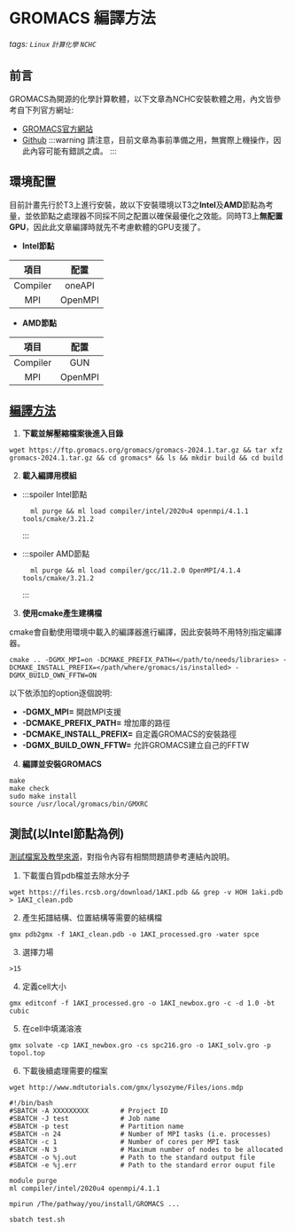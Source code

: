 # GROMACS 編譯方法

###### tags: `Linux` `計算化學` `NCHC`

## 前言

GROMACS為開源的化學計算軟體，以下文章為NCHC安裝軟體之用，內文皆參考自下列官方網址:
- [GROMACS官方網站](https://manual.gromacs.org/2024.1/index.html)
- [Github](https://github.com/gromacs/gromacs)
:::warning
請注意，目前文章為事前準備之用，無實際上機操作，因此內容可能有錯誤之虞。
:::

## 環境配置

目前計畫先行於T3上進行安裝，故以下安裝環境以T3之**Intel**及**AMD**節點為考量，並依節點之處理器不同採不同之配置以確保最優化之效能。同時T3上**無配置GPU**，因此此文章編譯時就先不考慮軟體的GPU支援了。

- **Intel節點**

| 項目 | 配置 |
| :--: | :--: |
| Compiler | oneAPI |
| MPI | OpenMPI |

- **AMD節點**

| 項目 | 配置 |
| :--: | :--: |
| Compiler | GUN |
| MPI | OpenMPI |

## [編譯方法](https://manual.gromacs.org/2024.1/install-guide/index.html#cmake-advanced-options)

1. **下載並解壓縮檔案後進入目錄**

```bash!
wget https://ftp.gromacs.org/gromacs/gromacs-2024.1.tar.gz && tar xfz gromacs-2024.1.tar.gz && cd gromacs* && ls && mkdir build && cd build
```

2. **載入編譯用模組**

- :::spoiler Intel節點
  ```bash!
    ml purge && ml load compiler/intel/2020u4 openmpi/4.1.1 tools/cmake/3.21.2
  ```
  :::
  
- :::spoiler AMD節點
  ```bash!
    ml purge && ml load compiler/gcc/11.2.0 OpenMPI/4.1.4 tools/cmake/3.21.2
  ```
  :::
  
3. **使用cmake產生建構檔**

cmake會自動使用環境中載入的編譯器進行編譯，因此安裝時不用特別指定編譯器。

```bash!
cmake .. -DGMX_MPI=on -DCMAKE_PREFIX_PATH=</path/to/needs/libraries> -DCMAKE_INSTALL_PREFIX=</path/where/gromacs/is/installed> -DGMX_BUILD_OWN_FFTW=ON
```

以下依添加的option逐個說明:
- **-DGMX_MPI=** 開啟MPI支援
- **-DCMAKE_PREFIX_PATH=** 增加庫的路徑
- **-DCMAKE_INSTALL_PREFIX=** 自定義GROMACS的安裝路徑
- **-DGMX_BUILD_OWN_FFTW=** 允許GROMACS建立自己的FFTW

4. **編譯並安裝GROMACS**

```bash!=
make
make check
sudo make install
source /usr/local/gromacs/bin/GMXRC
```

## 測試(以Intel節點為例)

[測試檔案及教學來源](http://www.mdtutorials.com/gmx/lysozyme/index.html)，對指令內容有相關問題請參考連結內說明。

1. 下載蛋白質pdb檔並去除水分子

```bash!
wget https://files.rcsb.org/download/1AKI.pdb && grep -v HOH 1aki.pdb > 1AKI_clean.pdb
```

2. 產生拓譜結構、位置結構等需要的結構檔

```bash!
gmx pdb2gmx -f 1AKI_clean.pdb -o 1AKI_processed.gro -water spce
```

3. 選擇力場

```bash!
>15
```

4. 定義cell大小

```bash!
gmx editconf -f 1AKI_processed.gro -o 1AKI_newbox.gro -c -d 1.0 -bt cubic
```

5. 在cell中填滿溶液

```bash!
gmx solvate -cp 1AKI_newbox.gro -cs spc216.gro -o 1AKI_solv.gro -p topol.top
```

6. 下載後續處理需要的檔案

```bash!
wget http://www.mdtutorials.com/gmx/lysozyme/Files/ions.mdp
```



```bash!
#!/bin/bash
#SBATCH -A XXXXXXXXX        # Project ID
#SBATCH -J test             # Job name
#SBATCH -p test             # Partition name
#SBATCH -n 24               # Number of MPI tasks (i.e. processes)
#SBATCH -c 1                # Number of cores per MPI task
#SBATCH -N 3                # Maximum number of nodes to be allocated
#SBATCH -o %j.out           # Path to the standard output file
#SBATCH -e %j.err           # Path to the standard error ouput file

module purge
ml compiler/intel/2020u4 openmpi/4.1.1

mpirun /The/pathway/you/install/GROMACS ...
```

```bash!
sbatch test.sh
```